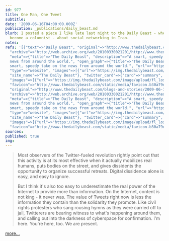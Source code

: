 ```yaml
---
id: 977
title: One Man, One Tweet
subtitle: 
date: '2009-06-16T04:00:00.000Z'
publication: _publications/daily_beast.md
blurb: I posted a piece I like late last night to the Daily Beast - where I've just
  become a columnist - about social networking in Iran.
notes: 
refs: '[{"text"=>"Daily Beast", "original"=>"http://www.thedailybeast.com/blogs-and-stories/2009-06-16/how-irans-hackers-killed-big-brother/?cid=hp:featureline",
  "archive"=>"http://web.archive.org/web/20100330021201/http://www.thedailybeast.com:80/blogs-and-stories/2009-06-16/how-irans-hackers-killed-big-brother/?cid=hp:featureline",
  "meta"=>{"title"=>"The Daily Beast", "description"=>"A smart, speedy take on the
  news from around the world.", "open_graph"=>{"title"=>"The Daily Beast", "description"=>"A
  smart, speedy take on the news from around the world.", "url"=>"https://www.thedailybeast.com/",
  "type"=>"website", "images"=>[{"url"=>"https://img.thedailybeast.com/image/upload/fl_lossy,q_auto/placeholder_euli9k"}],
  "site_name"=>"The Daily Beast"}, "twitter_card"=>{"card"=>"summary", "site"=>"@thedailybeast",
  "images"=>[{"url"=>"https://img.thedailybeast.com/image/upload/fl_lossy,q_auto/placeholder_euli9k"}]},
  "favicon"=>"http://www.thedailybeast.com/static/media/favicon.b30a79ed.ico"}}, {"text"=>"more...",
  "original"=>"http://www.thedailybeast.com/blogs-and-stories/2009-06-16/how-irans-hackers-killed-big-brother/?cid=hp:featureline",
  "archive"=>"http://web.archive.org/web/20100330021201/http://www.thedailybeast.com:80/blogs-and-stories/2009-06-16/how-irans-hackers-killed-big-brother/?cid=hp:featureline",
  "meta"=>{"title"=>"The Daily Beast", "description"=>"A smart, speedy take on the
  news from around the world.", "open_graph"=>{"title"=>"The Daily Beast", "description"=>"A
  smart, speedy take on the news from around the world.", "url"=>"https://www.thedailybeast.com/",
  "type"=>"website", "images"=>[{"url"=>"https://img.thedailybeast.com/image/upload/fl_lossy,q_auto/placeholder_euli9k"}],
  "site_name"=>"The Daily Beast"}, "twitter_card"=>{"card"=>"summary", "site"=>"@thedailybeast",
  "images"=>[{"url"=>"https://img.thedailybeast.com/image/upload/fl_lossy,q_auto/placeholder_euli9k"}]},
  "favicon"=>"http://www.thedailybeast.com/static/media/favicon.b30a79ed.ico"}}]'
sources: 
published: true
img: 
---
```

> Most observers of the Twitter-fueled revolution rightly point out that this activity is at its most effective when it actually mobilizes real humans, puts bodies on the street, and gives dissidents the opportunity to organize successful retreats. Digital dissidence alone is easy, and easy to ignore.  
>   
> But I think it's also too easy to underestimate the real power of the Internet to provide more than information. On the Internet, content is not king - it never was. The value of Tweets right now is less the information they contain than the solidarity they promote. Like civil rights protesters who sang rousing hymns as they were carried off to jail, Twitterers are bearing witness to what's happening around them, and calling out into the darkness of cyberspace for confirmation. I'm here. You're here, too. We are present.

[more...](http://www.thedailybeast.com/blogs-and-stories/2009-06-16/how-irans-hackers-killed-big-brother/?cid=hp:featureline)
